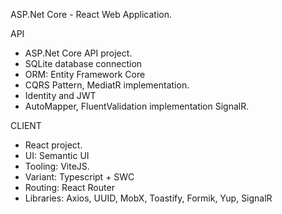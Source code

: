 ASP.Net Core - React Web Application.

API
- ASP.Net Core API project.
- SQLite database connection
- ORM: Entity Framework Core
- CQRS Pattern, MediatR implementation.
- Identity and JWT
- AutoMapper, FluentValidation implementation SignalR.

CLIENT
- React project.
- UI: Semantic UI
- Tooling: ViteJS.
- Variant: Typescript + SWC
- Routing: React Router
- Libraries: Axios, UUID, MobX, Toastify, Formik, Yup, SignalR
